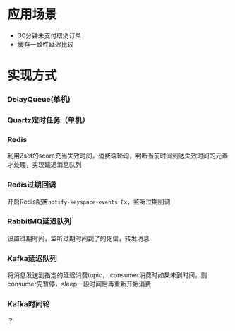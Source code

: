 # 应用场景
- 30分钟未支付取消订单
- 缓存一致性延迟比较

# 实现方式
### DelayQueue(单机)
### Quartz定时任务（单机）
### Redis
利用Zset的score充当失效时间，消费端轮询，判断当前时间到达失效时间的元素才处理，实现延迟消息队列
### Redis过期回调
开启Redis配置`notify-keyspace-events Ex`，监听过期回调
### RabbitMQ延迟队列
设置过期时间，监听过期时间到了的死信，转发消息
### Kafka延迟队列
将消息发送到指定的延迟消费topic， consumer消费时如果未到时间，则consumer先暂停，sleep一段时间后再重新开始消费
### Kafka时间轮
？